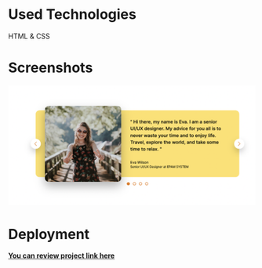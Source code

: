 # Used Technologies 

HTML & CSS 

# Screenshots

<img src=Carousel-screenshot.png>

# Deployment 

 <a href="https://khatiachip.github.io/Carousel-Project/"> <strong >You can review project link here </strong> </a>
